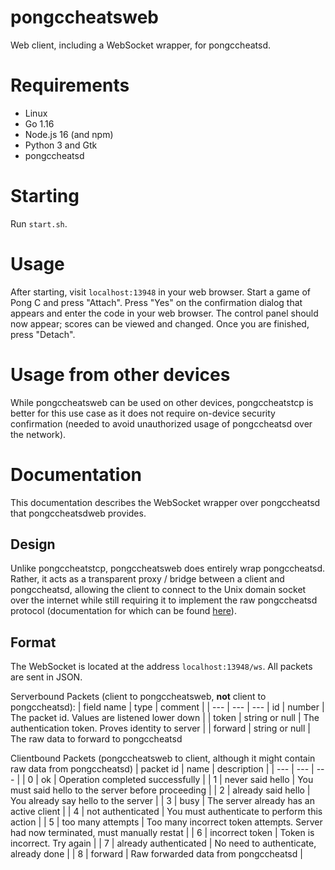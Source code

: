 # pongccheatsweb
Web client, including a WebSocket wrapper, for pongccheatsd.

# Requirements
* Linux
* Go 1.16
* Node.js 16 (and npm)
* Python 3 and Gtk
* pongccheatsd

# Starting
Run `start.sh`.

# Usage
After starting, visit `localhost:13948` in your web browser. Start a game of Pong C and press "Attach". Press "Yes" on the confirmation dialog that appears and enter the code in your web browser. The control panel should now appear; scores can be viewed and changed. Once you are finished, press "Detach".

# Usage from other devices
While pongccheatsweb can be used on other devices, pongccheatstcp is better for this use case as it does not require on-device security confirmation (needed to avoid unauthorized usage of pongccheatsd over the network).

# Documentation
This documentation describes the WebSocket wrapper over pongccheatsd that pongccheatsdweb provides.

## Design
Unlike pongccheatstcp, pongccheatsweb does entirely wrap pongccheatsd. Rather, it acts as a transparent proxy / bridge between a client and pongccheatsd, allowing the client to connect to the Unix domain socket over the internet while still requiring it to implement the raw pongccheatsd protocol (documentation for which can be found [here](../daemon/README.md#documentation)).

## Format
The WebSocket is located at the address `localhost:13948/ws`. All packets are sent in JSON.

Serverbound Packets (client to pongccheatsweb, **not** client to pongccheatsd):
| field name | type | comment |
| --- | --- | ---
| id | number | The packet id. Values are listened lower down |
| token | string or null | The authentication token. Proves identity to server |
| forward | string or null | The raw data to forward to pongccheatsd

Clientbound Packets (pongccheatsweb to client, although it might contain raw data from pongccheatsd)
| packet id | name | description |
| --- | --- | --- |
| 0 | ok | Operation completed successfully |
| 1 | never said hello | You must said hello to the server before proceeding |
| 2 | already said hello | You already say hello to the server |
| 3 | busy | The server already has an active client |
| 4 | not authenticated | You must authenticate to perform this action |
| 5 | too many attempts | Too many incorrect token attempts. Server had now terminated, must manually restat |
| 6 | incorrect token | Token is incorrect. Try again |
| 7 | already authenticated | No need to authenticate, already done |
| 8 | forward | Raw forwarded data from pongccheatsd |
